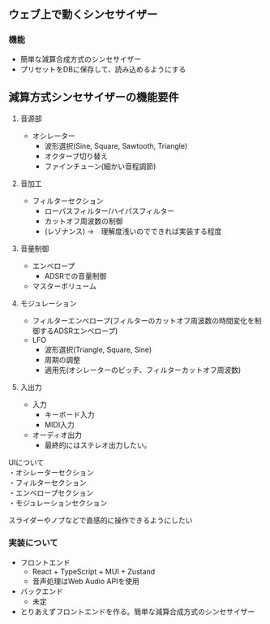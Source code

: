 
## ウェブ上で動くシンセサイザー
### 機能  
- 簡単な減算合成方式のシンセサイザー
- プリセットをDBに保存して、読み込めるようにする

## 減算方式シンセサイザーの機能要件  
1. 音源部
   - オシレーター  
        - 波形選択(Sine, Square, Sawtooth, Triangle)  
        - オクターブ切り替え  
        - ファインチューン(細かい音程調節)  
        
3. 音加工  
    - フィルターセクション  
        - ローパスフィルター/ハイパスフィルター  
        - カットオフ周波数の制御  
        - (レゾナンス) ->　理解度浅いのでできれば実装する程度  
4. 音量制御  
    - エンベロープ  
        - ADSRでの音量制御  
    - マスターボリューム  
5. モジュレーション  
    - フィルターエンベロープ(フィルターのカットオフ周波数の時間変化を制御するADSRエンベロープ)  
    - LFO  
        - 波形選択(Triangle, Square, Sine)  
        - 周期の調整  
        - 適用先(オシレーターのピッチ、フィルターカットオフ周波数)  
6. 入出力  
    - 入力  
        - キーボード入力  
        - MIDI入力  
    - オーディオ出力  
        - 最終的にはステレオ出力したい。  


UIについて  
・オシレーターセクション  
・フィルターセクション  
・エンベロープセクション  
・モジュレーションセクション  

スライダーやノブなどで直感的に操作できるようにしたい  

### 実装について  
- フロントエンド  
  - React + TypeScript + MUI + Zustand  
  - 音声処理はWeb Audio APIを使用  
- バックエンド  
  - 未定  
- とりあえずフロントエンドを作る。簡単な減算合成方式のシンセサイザー  